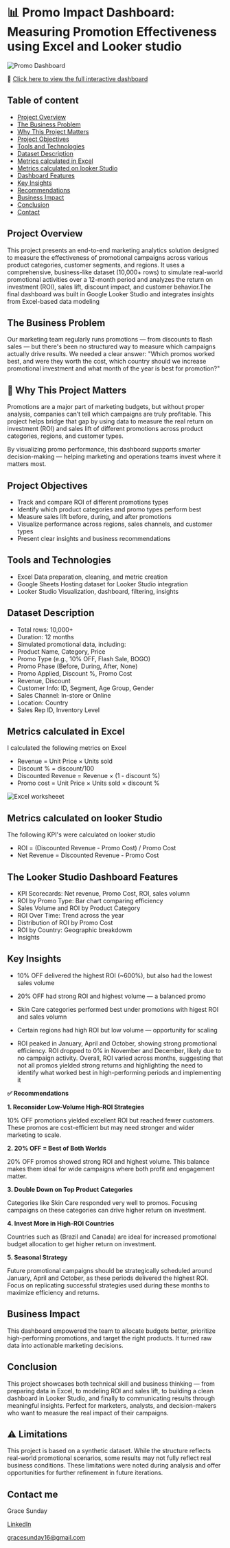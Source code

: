 # 📊 Promo Impact Dashboard: Measuring Promotion Effectiveness using Excel and Looker studio

![Promo Dashboard](https://github.com/Gracesunday16/marketing-promotion-analysis/blob/ce49f442dbeadcb9f23733870a9da486a26e945d/promo%20effectivness%20dashboard.PNG)

🎯 [Click here to view the full interactive dashboard](https://lookerstudio.google.com/reporting/0023ec68-fadd-40c0-97a6-084b0cb528af)

## Table of content
- [Project Overview](#project-overview)
- [The Business Problem](#the-business-problem)
- [Why This Project Matters](#why-this-project-matters)
- [Project Objectives](#project-objectives)
- [Tools and Technologies ](#tools-and-technologies)
- [Dataset Description](#dataset-description)
- [Metrics calculated in Excel](#metrics-calculated-in-excel)
- [ Metrics calculated on looker Studio ](#metrics-calculated-on-looker-studio)
- [Dashboard Features](#dashboard-features)
- [Key Insights](#key-insights)
- [Recommendations](#recommendations)
- [Business Impact](#business-impact)
- [Conclusion](#conclusion)
- [Contact](#contact)
 
## Project Overview

This project presents an end-to-end marketing analytics solution designed to measure the effectiveness of promotional campaigns across various product categories, customer segments, and regions. It uses a comprehensive, business-like dataset (10,000+ rows) to simulate real-world promotional activities over a 12-month period and analyzes the return on investment (ROI), sales lift, discount impact, and customer behavior.The final dashboard was built in Google Looker Studio and integrates insights from Excel-based data modeling   

## The Business Problem

Our marketing team regularly runs promotions — from discounts to flash sales — but there's been no structured way to measure which campaigns actually drive results. We needed a clear answer: "Which promos worked best, and were they worth the cost, which country should we increase promotional investment and what month of the year is best for promotion?"


## 🌟 Why This Project Matters

Promotions are a major part of marketing budgets, but without proper analysis, companies can’t tell which campaigns are truly profitable. This project helps bridge that gap by using data to measure the real return on investment (ROI) and sales lift of different promotions across product categories, regions, and customer types.

By visualizing promo performance, this dashboard supports smarter decision-making — helping marketing and operations teams invest where it matters most.


## Project Objectives

- Track and compare ROI of different promotions types
- Identify which product categories and promo types perform best
- Measure sales lift before, during, and after promotions
- Visualize performance across regions, sales channels, and customer types
- Present clear insights and business recommendations

  
## Tools and Technologies

- Excel Data preparation, cleaning, and metric creation
- Google Sheets Hosting dataset for Looker Studio integration
- Looker Studio Visualization, dashboard, filtering, insights

## Dataset Description
- Total rows: 10,000+
- Duration: 12 months
- Simulated promotional data, including:
- Product Name, Category, Price
- Promo Type (e.g., 10% OFF, Flash Sale, BOGO)
- Promo Phase (Before, During, After, None)
- Promo Applied, Discount %, Promo Cost
- Revenue, Discount
- Customer Info: ID, Segment, Age Group, Gender
- Sales Channel: In-store or Online
- Location: Country
- Sales Rep ID, Inventory Level


## Metrics calculated in Excel
I calculated the following metrics on Excel

- Revenue = Unit Price × Units sold
- Discount % = discount/100
- Discounted Revenue = Revenue × (1 - discount %)
- Promo cost = Unit Price × Units sold × discount %

![Excel worksheeet](https://github.com/Gracesunday16/marketing-promotion-analysis/blob/ce49f442dbeadcb9f23733870a9da486a26e945d/Excel%20worksheet.png)
## Metrics calculated on looker Studio
The following KPI's were calculated on looker studio
- ROI = (Discounted Revenue - Promo Cost) / Promo Cost
- Net Revenue = Discounted Revenue - Promo Cost


## The Looker Studio Dashboard Features

- KPI Scorecards: Net revenue, Promo Cost, ROI, sales volumn
- ROI by Promo Type: Bar chart comparing efficiency
- Sales Volume and ROI by Product Category
- ROI Over Time: Trend across the year
- Distribution of ROI by Promo Cost
- ROI by Country: Geographic breakdowm
- Insights

## Key Insights

- 10% OFF delivered the highest ROI (~600%), but also had the lowest sales volume

- 20% OFF had strong ROI and highest volume — a balanced promo

- Skin Care categories performed best under promotions with higest ROI and sales volumn

- Certain regions had high ROI but low volume — opportunity for scaling

- ROI peaked in January, April and October, showing strong promotional efficiency. ROI dropped to 0% in November and December, likely due to no campaign activity.
  Overall, ROI varied across months, suggesting that not all promos yielded strong returns and highlighting the need to identify what worked best in high-performing periods and implementing it 

**✅ Recommendations**

**1. Reconsider Low-Volume High-ROI Strategies**

10% OFF promotions yielded excellent ROI but reached fewer customers. These promos are cost-efficient but may need stronger and wider marketing to scale.

**2. 20% OFF = Best of Both Worlds**

20% OFF promos showed strong ROI and highest volume. This balance makes them ideal for wide campaigns where both profit and engagement matter.

**3. Double Down on Top Product Categories**
   
Categories like Skin Care responded very well to promos. Focusing campaigns on these categories can drive higher return on investment.

**4. Invest More in High-ROI Countries**
   
Countries such as (Brazil and Canada) are ideal for increased promotional budget allocation to get higher return on investment.

**5. Seasonal Strategy**
   
Future promotional campaigns should be strategically scheduled around January, April and October, as these periods delivered the highest ROI. Focus on replicating successful strategies used during these months to maximize efficiency and returns.


## Business Impact
This dashboard empowered the team to allocate budgets better, prioritize high-performing promotions, and target the right products. It turned raw data into actionable marketing decisions.

## Conclusion

This project showcases both technical skill and business thinking — from preparing data in Excel, to modeling ROI and sales lift, to building a clean dashboard in Looker Studio, and finally to communicating results through meaningful insights.
Perfect for marketers, analysts, and decision-makers who want to measure the real impact of their campaigns.

## ⚠️ Limitations

This project is based on a synthetic dataset. While the structure reflects real-world promotional scenarios, some results may not fully reflect real business conditions. These limitations were noted during analysis and offer opportunities for further refinement in future iterations.

## Contact me
Grace Sunday

[LinkedIn](https://www.linkedin.com/in/grace-sunday-b2b0622a6)

gracesunday16@gmail.com


